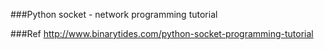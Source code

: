 ###Python socket - network programming tutorial



###Ref 
http://www.binarytides.com/python-socket-programming-tutorial
